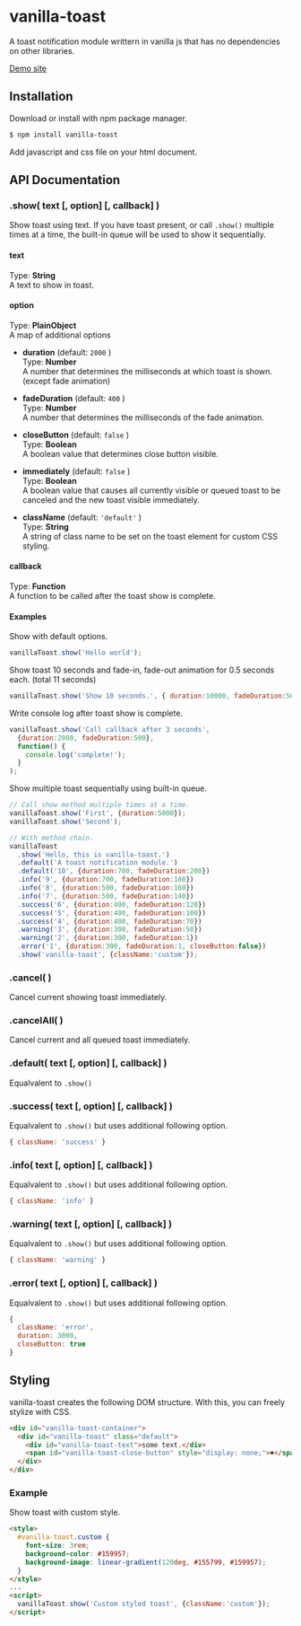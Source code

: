 vanilla-toast
========

A toast notification module writtern in vanilla js that has no dependencies on other libraries.

[Demo site](https://talsu.github.io/vanilla-toast)

## Installation

Download or install with npm package manager.
```bash
$ npm install vanilla-toast
```

Add javascript and css file on your html document.

## API Documentation
### .show( text [, option] [, callback] )
Show toast using text. If you have toast present, or call `.show()` multiple times at a time, the built-in queue will be used to show it sequentially.

#### text
Type: **String**    
A text to show in toast.

#### option
Type: **PlainObject**    
A map of additional options

* **duration** (default: `2000` )    
Type: **Number**    
A number that determines the milliseconds at which toast is shown. (except fade animation)

* **fadeDuration** (default: `400` )    
Type: **Number**    
A number that determines the milliseconds of the fade animation.

* **closeButton** (default: `false` )    
Type: **Boolean**    
A boolean value that determines close button visible.

* **immediately** (default: `false` )    
Type: **Boolean**    
A boolean value that causes all currently visible or queued toast to be canceled and the new toast visible immediately.

* **className** (default: `'default'` )    
Type: **String**    
A string of class name to be set on the toast element for custom CSS styling.

#### callback
Type: **Function**    
A function to be called after the toast show is complete.

#### Examples
Show with default options.
```javascript
vanillaToast.show('Hello world');
```

Show toast 10 seconds and fade-in, fade-out animation for 0.5 seconds each. (total 11 seconds)
```javascript
vanillaToast.show('Show 10 seconds.', { duration:10000, fadeDuration:500 });
```

Write console log after toast show is complete.
```javascript
vanillaToast.show('Call callback after 3 seconds',
  {duration:2000, fadeDuration:500},
  function() {
    console.log('complete!');
  }
);
```

Show multiple toast sequentially using built-in queue.
```javascript
// Call show method multiple times at a time.
vanillaToast.show('First', {duration:5000});
vanillaToast.show('Second');

// With method chain.
vanillaToast
  .show('Hello, this is vanilla-toast.')
  .default('A toast notification module.')
  .default('10', {duration:700, fadeDuration:200})
  .info('9', {duration:700, fadeDuration:180})
  .info('8', {duration:500, fadeDuration:160})
  .info('7', {duration:500, fadeDuration:140})
  .success('6', {duration:400, fadeDuration:120})
  .success('5', {duration:400, fadeDuration:100})
  .success('4', {duration:400, fadeDuration:70})
  .warning('3', {duration:300, fadeDuration:50})
  .warning('2', {duration:300, fadeDuration:1})
  .error('1', {duration:300, fadeDuration:1, closeButton:false})
  .show('vanilla-toast', {className:'custom'});
```

### .cancel( )
Cancel current showing toast immediately.

### .cancelAll( )
Cancel current and all queued toast immediately.

### .default( text [, option] [, callback] )
Equalvalent to `.show()`

### .success( text [, option] [, callback] )
Equalvalent to `.show()` but uses additional following option.
```javascript
{ className: 'success' }
```

### .info( text [, option] [, callback] )
Equalvalent to `.show()` but uses additional following option.
```javascript
{ className: 'info' }
```

### .warning( text [, option] [, callback] )
Equalvalent to `.show()` but uses additional following option.
```javascript
{ className: 'warning' }
```

### .error( text [, option] [, callback] )
Equalvalent to `.show()` but uses additional following option.
```javascript
{
  className: 'error',
  duration: 3000,
  closeButton: true
}
```

## Styling
vanilla-toast creates the following DOM structure. With this, you can freely stylize with CSS.
```html
<div id="vanilla-toast-container">
  <div id="vanilla-toast" class="default">
    <div id="vanilla-toast-text">some text.</div>
    <span id="vanilla-toast-close-button" style="display: none;">✖</span>
  </div>
</div>
```

### Example

Show toast with custom style.
```html
<style>
  #vanilla-toast.custom {
    font-size: 3rem;
    background-color: #159957;
    background-image: linear-gradient(120deg, #155799, #159957);
  }
</style>
...
<script>
  vanillaToast.show('Custom styled toast', {className:'custom'});
</script>
```
